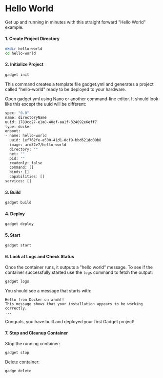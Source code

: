  
# Hello World 

Get up and running in minutes with this straight forward "Hello World" example. 

#### 1. Create Project Directory

```bash
mkdir hello-world
cd hello-world
```
	
#### 2. Initialize Project

```bash
gadget init
```

This command creates a template file gadget.yml and generates a project called "hello-world" ready to be deployed to your hardware. 

Open gadget.yml using Nano or another command-line editor. It should look like this except the uuid will be different:

```bash
spec: "0.0"
name: directoryName
uuid: 1789cc27-e1a8-40ef-aa1f-324092e6eff7
type: docker
onboot:
- name: hello-world
  uuid: 1ef762fe-a500-41d1-8cf9-bbd621dd09b8
  image: arm32v7/hello-world
  directory: ""
  net: ""
  pid: ""
  readonly: false
  command: []
  binds: []
  capabilities: []
services: []
```
	
#### 3. Build 
	
```bash
gadget build
```
	
#### 4. Deploy 
	
```bash
gadget deploy
```
	
#### 5. Start 
	
```bash
gadget start
```

#### 6. Look at Logs and Check Status

Once the container runs, it outputs a "hello world" message. To see if the container successfully started use the `logs` command to fetch the output:

```bash
gadget logs
```

You should see a message that starts with:

```
Hello from Docker on armhf!
This message shows that your installation appears to be working correctly.
...
```
Congrats, you have built and deployed your first Gadget project!

#### 7. Stop and Cleanup Container

Stop the running container:

```bash
gadget stop
```

Delete container:

```bash
gadge delete
```


